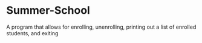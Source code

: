 # Summer-School
A program that allows for enrolling, unenrolling, printing out a list of enrolled students, and exiting
